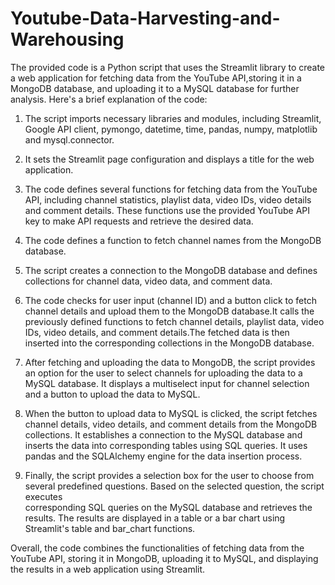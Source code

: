# Youtube-Data-Harvesting-and-Warehousing

The provided code is a Python script that uses the Streamlit library to create a web application for fetching data from the YouTube API,storing 
it in a MongoDB database, and uploading it to a MySQL database for further analysis. Here's a brief explanation of the code:

1. The script imports necessary libraries and modules, including Streamlit, Google API client, pymongo, datetime, time, pandas, numpy,
   matplotlib and mysql.connector.

2. It sets the Streamlit page configuration and displays a title for the web application.

3. The code defines several functions for fetching data from the YouTube API, including channel statistics, playlist data, video IDs,
   video details and comment details. These functions use the provided YouTube API key to make API requests and retrieve the desired data.

4. The code defines a function to fetch channel names from the MongoDB database.

5. The script creates a connection to the MongoDB database and defines collections for channel data, video data, and comment data.

6. The code checks for user input (channel ID) and a button click to fetch channel details and upload them to the MongoDB database.It calls the
   previously defined functions to fetch channel details, playlist data, video IDs, video details, and comment details.The fetched data is then
   inserted into the corresponding collections in the MongoDB database.

7. After fetching and uploading the data to MongoDB, the script provides an option for the user to select channels for uploading the data
   to a MySQL database. It displays a multiselect input for channel selection and a button to upload the data to MySQL.

8. When the button to upload data to MySQL is clicked, the script fetches channel details, video details, and comment details from the MongoDB collections.
   It establishes a connection to the MySQL database and inserts the data into corresponding tables using SQL queries. It uses pandas and the SQLAlchemy engine
   for the data insertion process.

9. Finally, the script provides a selection box for the user to choose from several predefined questions. Based on the selected question, the script executes   
   corresponding SQL queries on the MySQL database and retrieves the results. The results are displayed in a table or a bar chart using Streamlit's table and
   bar_chart functions.

Overall, the code combines the functionalities of fetching data from the YouTube API, storing it in MongoDB, uploading it to MySQL, and displaying the
results in a web application using Streamlit.
